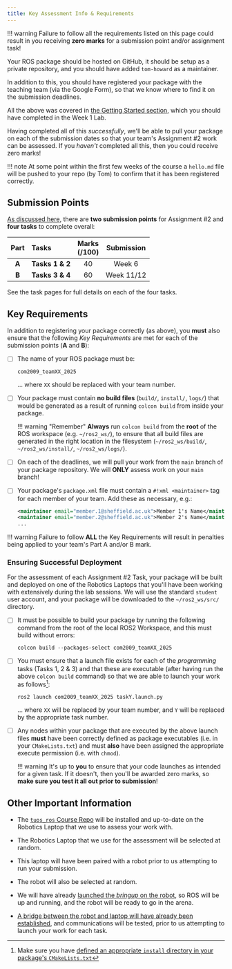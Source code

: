 ```yaml
---
title: Key Assessment Info & Requirements
---
```


!!! warning
    Failure to follow all the requirements listed on this page could result in you receiving **zero marks** for a submission point and/or assignment task!

Your ROS package should be hosted on GitHub, it should be setup as a private repository, and you should have added `tom-howard` as a maintainer. 

In addition to this, you should have registered your package with the teaching team (via the Google Form), so that we know where to find it on the submission deadlines.

All the above was covered in [the Getting Started section](./getting-started.md), which you should have completed in the Week 1 Lab.

Having completed all of this *successfully*, we'll be able to pull your package on each of the submission dates so that your team's Assignment #2 work can be assessed. If you *haven't* completed all this, then you could receive zero marks!

!!! note
    At some point within the first few weeks of the course a `hello.md` file will be pushed to your repo (by Tom) to confirm that it has been registered correctly.

## Submission Points

[As discussed here](./README.md#the-tasks), there are **two submission points** for Assignment #2 and **four tasks** to complete overall: 

<center>

| Part | Tasks | Marks<br />(/100) | Submission |
| :---: | :---  | :---: | :---: |
| **A** | **Tasks 1 & 2** | 40 | Week 6 |
| **B** | **Tasks 3 & 4** | 60 | Week 11/12 |

</center>

See the task pages for full details on each of the four tasks.

##  Key Requirements

In addition to registering your package correctly (as above), you **must** also ensure that the following *Key Requirements* are met for each of the submission points (**A** and **B**): 

* [ ] The name of your ROS package must be:

    ``` { .txt .no-copy }
    com2009_teamXX_2025
    ```

    ... where `XX` should be replaced with your team number.

* [ ] Your package must contain **no build files** (`build/`, `install/`, `logs/`) that would be generated as a result of running `colcon build` from inside your package.

    !!! warning "Remember"
        **Always** run `colcon build` from the **root** of the ROS workspace (e.g. `~/ros2_ws/`), to ensure that all build files are generated in the right location in the filesystem (`~/ros2_ws/build/`, `~/ros2_ws/install/`, `~/ros2_ws/logs/`).

* [ ] On each of the deadlines, we will pull your work from the `main` branch of your package repository. We will **ONLY** assess work on your `main` branch!

* [ ] Your package's `package.xml` file must contain a `#!xml <maintainer>` tag for each member of your team. Add these as necessary, e.g.:

    ```xml
    <maintainer email="member.1@sheffield.ac.uk">Member 1's Name</maintainer>
    <maintainer email="member.2@sheffield.ac.uk">Member 2's Name</maintainer>
    ...
    ```

!!! warning
    Failure to follow **ALL** the Key Requirements will result in penalties being applied to your team's Part A and/or B mark. 

### Ensuring Successful Deployment 

For the assessment of each Assignment #2 Task, your package will be built and deployed on one of the Robotics Laptops that you'll have been working with extensively during the lab sessions. We will use the standard `student` user account, and your package will be downloaded to the `~/ros2_ws/src/` directory. 

* [ ] It must be possible to build your package by running the following command from the root of the local ROS2 Workspace, and this must build without errors:
    
    ``` { .bash .no-copy }
    colcon build --packages-select com2009_teamXX_2025
    ```

* [ ] You must ensure that a launch file exists for each of the *programming* tasks (Tasks 1, 2 & 3) and that these are executable (after having run the above `colcon build` command) so that we are able to launch your work as follows[^launch-files]:
    
    [^launch-files]: Make sure you have [defined an appropriate `install` directory in your package's `CMakeLists.txt`](../assignment1/part3.md#ex1) 

    ``` { .bash .no-copy }
    ros2 launch com2009_teamXX_2025 taskY.launch.py
    ```

    ... where `XX` will be replaced by your team number, and `Y` will be replaced by the appropriate task number.

* [ ] Any nodes within your package that are executed by the above launch files **must** have been correctly defined as package executables (i.e. in your `CMakeLists.txt`) and must **also** have been assigned the appropriate execute permission (i.e. with `chmod`).  

    !!! warning 
        It's up to **you** to ensure that your code launches as intended for a given task. If it doesn't, then you'll be awarded zero marks, so **make sure you test it all out prior to submission**!

## Other Important Information 

* The [`tuos_ros` Course Repo](../extras/course-repo.md) will be installed and up-to-date on the Robotics Laptop that we use to assess your work with.

* The Robotics Laptop that we use for the assessment will be selected at random.

* This laptop will have been paired with a robot prior to us attempting to run your submission.

* The robot will also be selected at random.

* We will have already [launched the *bringup* on the robot](../../waffles/launching-ros.md#step-3-launching-ros), so ROS will be up and running, and the robot will be ready to go in the arena.

* [A bridge between the robot and laptop will have already been established](../../waffles/basics.md#exBridge), and communications will be tested, prior to us attempting to launch your work for each task.
